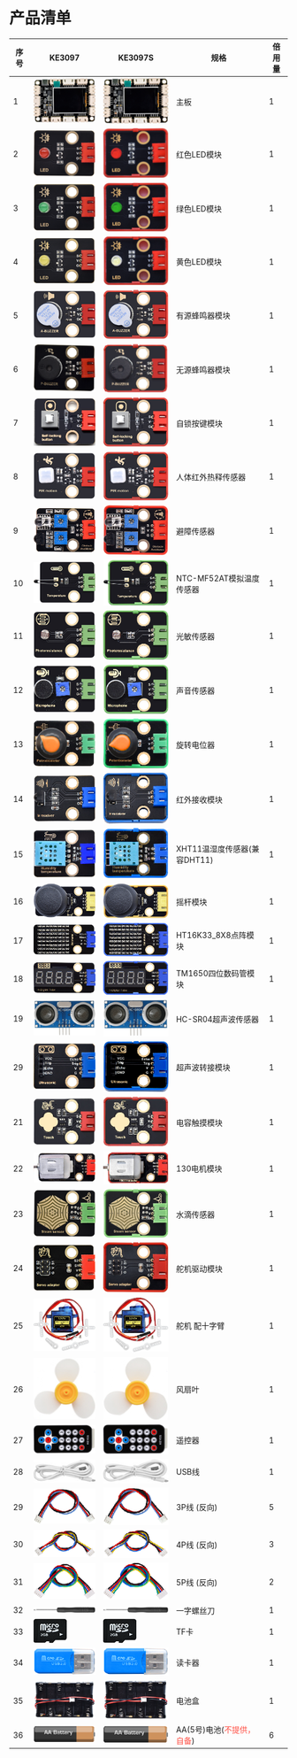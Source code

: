 # 产品清单

| 序号 | KE3097| KE3097S | 规格 | 倍用量 |
| ---- | ------------------------ | ------------------------- | ------------------------------ | ------ |
| 1 | ![](media/KS5016.png) |![](media/KS5016.png) |主板| 1 |
| 2 | ![img](media/KE4005.png) | ![img](media/KE4005S.png) | 红色LED模块 | 1 |
| 3 | ![img](media/KE4004.png) | ![img](media/KE4004S.png) | 绿色LED模块 | 1 |
| 4 | ![img](media/KE4003.png) | ![img](media/KE4003S.png) | 黄色LED模块 | 1 |
| 5| ![img](media/KE4010.png) | ![img](media/KE4010S.png) | 有源蜂鸣器模块 | 1 |
| 6 | ![](media/KE4067.png) | ![img](media/KE4067S.png) | 无源蜂鸣器模块| 1 |
| 7 | ![img](media/KE4045.png) | ![img](media/KE4045S.png) | 自锁按键模块  | 1 |
| 8 | ![img](media/KE4018.png) | ![img](media/KE4018S.png) | 人体红外热释传感器 | 1 |
| 9 | ![img](media/KE4019.png) | ![img](media/KE4019S.png) | 避障传感器 | 1  |
| 10 | ![img](media/KE4025.png) | ![img](media/KE4025S.png) | NTC-MF52AT模拟温度传感器 | 1 |
| 11| ![img](media/KE4026.png) | ![img](media/KE4026S.png) | 光敏传感器  | 1 |
| 12 | ![img](media/KE4027.png) | ![img](media/KE4027S.png) | 声音传感器  | 1 |
| 13 | ![img](media/KE4064.png) | ![img](media/KE4064S.png) | 旋转电位器  | 1 |
| 14 | ![img](media/KE4036.png) | ![img](media/KE4036S.png) | 红外接收模块  | 1  |
| 15 | ![img](media/KE4033.png) | ![img](media/KE4033S.png) |XHT11温湿度传感器(兼容DHT11)| 1 |
| 16 | ![img](media/KE4050.png) | ![img](media/KE4050S.png) | 摇杆模块  | 1  |
| 17 | ![img](media/KE4066.png) | ![img](media/KE4066S.png) | HT16K33_8X8点阵模块  | 1  |
| 18 | ![img](media/KE4060.png) | ![img](media/KE4060S.png) | TM1650四位数码管模块 | 1 |
| 19 | ![](media/MD0017.png)    | ![](media/MD0017.png)  | HC-SR04超声波传感器  | 1 |
| 29 | ![img](media/KE4039.png) | ![img](media/KE4039S.png) | 超声波转接模块 | 1  |
|21 | ![img](media/KE4013.png) | ![img](media/KE4013S.png) | 电容触摸模块  | 1 |
| 22 | ![](media/KE4038.png) | ![](media/KE4038S.png) | 130电机模块  | 1 |
| 23 | ![](media/KE4048.png) | ![](media/KE4048S.png) | 水滴传感器  | 1  |
| 24 | ![](media/KE4022.png)  | ![](media/KE4022S.png)  | 舵机驱动模块  | 1  |
| 25 | ![](media/9G.png)  | ![](media/9G.png)   | 舵机 配十字臂  | 1 |
| 26 | ![](media/11946.png) |![](media/11946.png)|风扇叶|1|
| 27 | ![](media/remotecontrol.png) | ![](media/remotecontrol.png) | 遥控器  | 1 |
| 28 | ![](media/USB.jpg)  | ![](media/USB.jpg)   | USB线   | 1  |
| 29 | ![](media/3pin.png)  | ![](media/3pin.png)   | 3P线 (反向)| 5|
| 30 | ![](media/4pin.png)  | ![](media/4pin.png)   | 4P线 (反向)  | 3 |
| 31 | ![](media/5pin.png)  | ![](media/5pin.png)   | 5P线 (反向) | 2|
| 32| ![](media/ABC13.png)  | ![](media/ABC13.png)   | 一字螺丝刀 | 1  |
| 33 | ![](media/WS2.png)    | ![](media/WS2.png)     | TF卡  | 1      |
|34 | ![](media/WS5.png)    | ![](media/WS5.png)     | 读卡器  | 1      |
| 35 | ![](media/WS4.png)    | ![](media/WS4.png)     | 电池盒  | 1      |
|36 | ![](media/6.png)    | ![](media/6.png)     | AA(5号)电池(<span style="color: rgb(255, 76, 65);">不提供，自备</span>)  | 6 |

